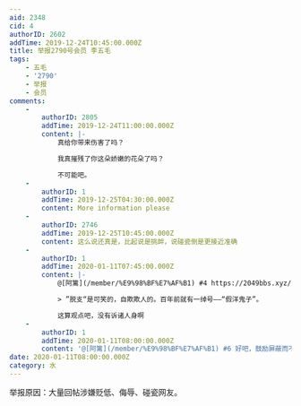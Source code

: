```yaml
---
aid: 2348
cid: 4
authorID: 2602
addTime: 2019-12-24T10:45:00.000Z
title: 举报2790号会员 李五毛
tags:
    - 五毛
    - '2790'
    - 举报
    - 会员
comments:
    -
        authorID: 2805
        addTime: 2019-12-24T11:00:00.000Z
        content: |-
            真给你带来伤害了吗？

            我真摧残了你这朵娇嫩的花朵了吗？

            不可能吧。
    -
        authorID: 1
        addTime: 2019-12-25T04:30:00.000Z
        content: More information please
    -
        authorID: 2746
        addTime: 2019-12-25T10:45:00.000Z
        content: 这么说还真是，比起说是挑衅，说碰瓷倒是更接近准确
    -
        authorID: 1
        addTime: 2020-01-11T07:45:00.000Z
        content: |-
            @[阿篱](/member/%E9%98%BF%E7%AF%B1) #4 https://2049bbs.xyz/t/2420#39

            > ”脱支“是可笑的，自欺欺人的。百年前就有一绰号——“假洋鬼子”。

            这算观点吧，没有诉诸人身啊
    -
        authorID: 1
        addTime: 2020-01-11T08:00:00.000Z
        content: '@[阿篱](/member/%E9%98%BF%E7%AF%B1) #6 好吧，鼓励屏蔽而不是低质量对现'
date: 2020-01-11T08:00:00.000Z
category: 水
---
```


举报原因：大量回帖涉嫌贬低、侮辱、碰瓷网友。
